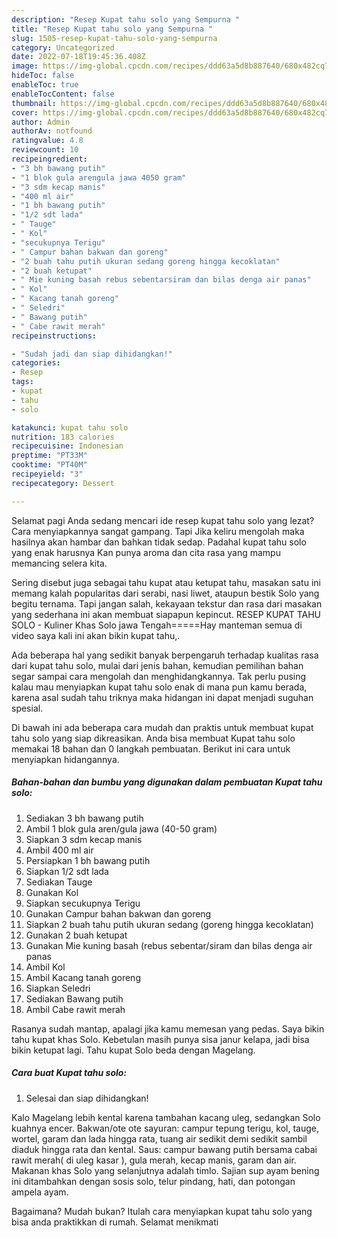 ```yaml
---
description: "Resep Kupat tahu solo yang Sempurna "
title: "Resep Kupat tahu solo yang Sempurna "
slug: 1505-resep-kupat-tahu-solo-yang-sempurna
category: Uncategorized
date: 2022-07-18T19:45:36.408Z
image: https://img-global.cpcdn.com/recipes/ddd63a5d8b887640/680x482cq70/kupat-tahu-solo-foto-resep-utama.jpg
hideToc: false
enableToc: true
enableTocContent: false
thumbnail: https://img-global.cpcdn.com/recipes/ddd63a5d8b887640/680x482cq70/kupat-tahu-solo-foto-resep-utama.jpg
cover: https://img-global.cpcdn.com/recipes/ddd63a5d8b887640/680x482cq70/kupat-tahu-solo-foto-resep-utama.jpg
author: Admin
authorAv: notfound
ratingvalue: 4.8
reviewcount: 10
recipeingredient:
- "3 bh bawang putih"
- "1 blok gula arengula jawa 4050 gram"
- "3 sdm kecap manis"
- "400 ml air"
- "1 bh bawang putih"
- "1/2 sdt lada"
- " Tauge"
- " Kol"
- "secukupnya Terigu"
- " Campur bahan bakwan dan goreng"
- "2 buah tahu putih ukuran sedang goreng hingga kecoklatan"
- "2 buah ketupat"
- " Mie kuning basah rebus sebentarsiram dan bilas denga air panas"
- " Kol"
- " Kacang tanah goreng"
- " Seledri"
- " Bawang putih"
- " Cabe rawit merah"
recipeinstructions:

- "Sudah jadi dan siap dihidangkan!"
categories:
- Resep
tags:
- kupat
- tahu
- solo

katakunci: kupat tahu solo 
nutrition: 183 calories
recipecuisine: Indonesian
preptime: "PT33M"
cooktime: "PT40M"
recipeyield: "3"
recipecategory: Dessert

---
```



Selamat pagi Anda sedang mencari ide resep kupat tahu solo yang lezat? Cara menyiapkannya sangat gampang. Tapi Jika keliru mengolah maka hasilnya akan hambar dan bahkan tidak sedap. Padahal kupat tahu solo yang enak harusnya Kan punya aroma dan cita rasa yang mampu memancing selera kita.


Sering disebut juga sebagai tahu kupat atau ketupat tahu, masakan satu ini memang kalah popularitas dari serabi, nasi liwet, ataupun bestik Solo yang begitu ternama. Tapi jangan salah, kekayaan tekstur dan rasa dari masakan yang sederhana ini akan membuat siapapun kepincut. RESEP KUPAT TAHU SOLO - Kuliner Khas Solo jawa Tengah=====Hay manteman semua di video saya kali ini akan bikin kupat tahu,.

Ada beberapa hal yang sedikit banyak berpengaruh terhadap kualitas rasa dari kupat tahu solo, mulai dari jenis bahan, kemudian pemilihan bahan segar sampai cara mengolah dan menghidangkannya. Tak perlu pusing kalau mau menyiapkan kupat tahu solo enak di mana pun kamu berada, karena asal sudah tahu triknya maka hidangan ini dapat menjadi suguhan spesial.


Di bawah ini ada beberapa cara mudah dan praktis untuk membuat kupat tahu solo yang siap dikreasikan. Anda bisa membuat Kupat tahu solo memakai 18 bahan dan 0 langkah pembuatan. Berikut ini cara untuk menyiapkan hidangannya.

<!--inarticleads1-->

##### Bahan-bahan dan bumbu yang digunakan dalam pembuatan Kupat tahu solo:

1. Sediakan 3 bh bawang putih
1. Ambil 1 blok gula aren/gula jawa (40-50 gram)
1. Siapkan 3 sdm kecap manis
1. Ambil 400 ml air
1. Persiapkan 1 bh bawang putih
1. Siapkan 1/2 sdt lada
1. Sediakan  Tauge
1. Gunakan  Kol
1. Siapkan secukupnya Terigu
1. Gunakan  Campur bahan bakwan dan goreng
1. Siapkan 2 buah tahu putih ukuran sedang (goreng hingga kecoklatan)
1. Gunakan 2 buah ketupat
1. Gunakan  Mie kuning basah (rebus sebentar/siram dan bilas denga air panas
1. Ambil  Kol
1. Ambil  Kacang tanah goreng
1. Siapkan  Seledri
1. Sediakan  Bawang putih
1. Ambil  Cabe rawit merah


Rasanya sudah mantap, apalagi jika kamu memesan yang pedas. Saya bikin tahu kupat khas Solo. Kebetulan masih punya sisa janur kelapa, jadi bisa bikin ketupat lagi. Tahu kupat Solo beda dengan Magelang. 

<!--inarticleads2-->

##### Cara buat Kupat tahu solo:


1. Selesai dan siap dihidangkan!

Kalo Magelang lebih kental karena tambahan kacang uleg, sedangkan Solo kuahnya encer. Bakwan/ote ote sayuran: campur tepung terigu, kol, tauge, wortel, garam dan lada hingga rata, tuang air sedikit demi sedikit sambil diaduk hingga rata dan kental. Saus: campur bawang putih bersama cabai rawit merah( di uleg kasar ), gula merah, kecap manis, garam dan air. Makanan khas Solo yang selanjutnya adalah timlo. Sajian sup ayam bening ini ditambahkan dengan sosis solo, telur pindang, hati, dan potongan ampela ayam. 

Bagaimana? Mudah bukan? Itulah cara menyiapkan kupat tahu solo yang bisa anda praktikkan di rumah. Selamat menikmati

